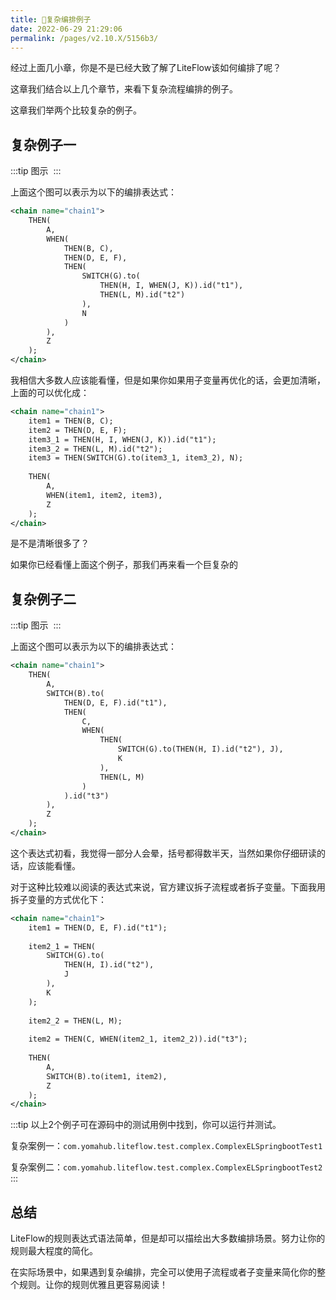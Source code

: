 ```yaml
---
title: 💐复杂编排例子
date: 2022-06-29 21:29:06
permalink: /pages/v2.10.X/5156b3/
---
```


经过上面几小章，你是不是已经大致了解了LiteFlow该如何编排了呢？

这章我们结合以上几个章节，来看下复杂流程编排的例子。

这章我们举两个比较复杂的例子。

## 复杂例子一

:::tip 图示
<img :src="$withBase('/img/flow_example/e10.svg')" style="zoom: 80%" class="no-zoom">
:::

上面这个图可以表示为以下的编排表达式：

```xml
<chain name="chain1">
    THEN(
        A,
        WHEN(
            THEN(B, C),
            THEN(D, E, F),
            THEN(
                SWITCH(G).to(
                    THEN(H, I, WHEN(J, K)).id("t1"),
                    THEN(L, M).id("t2")
                ),
                N
            )
        ),
        Z
    );
</chain>
```

我相信大多数人应该能看懂，但是如果你如果用子变量再优化的话，会更加清晰，上面的可以优化成：
```xml
<chain name="chain1">
    item1 = THEN(B, C);
    item2 = THEN(D, E, F);
    item3_1 = THEN(H, I, WHEN(J, K)).id("t1");
    item3_2 = THEN(L, M).id("t2");
    item3 = THEN(SWITCH(G).to(item3_1, item3_2), N);
    
    THEN(
        A,
        WHEN(item1, item2, item3),
        Z
    );
</chain>
```

是不是清晰很多了？

如果你已经看懂上面这个例子，那我们再来看一个巨复杂的

## 复杂例子二

:::tip 图示
<img :src="$withBase('/img/flow_example/e9.svg')" style="zoom: 80%" class="no-zoom">
:::

上面这个图可以表示为以下的编排表达式：

```xml
<chain name="chain1">
    THEN(
        A,
        SWITCH(B).to(
            THEN(D, E, F).id("t1"),
            THEN(
                C,
                WHEN(
                    THEN(
                        SWITCH(G).to(THEN(H, I).id("t2"), J),
                        K
                    ),
                    THEN(L, M)
                )
            ).id("t3")
        ),
        Z
    );
</chain>
```

这个表达式初看，我觉得一部分人会晕，括号都得数半天，当然如果你仔细研读的话，应该能看懂。

对于这种比较难以阅读的表达式来说，官方建议拆子流程或者拆子变量。下面我用拆子变量的方式优化下：

```xml
<chain name="chain1">
    item1 = THEN(D, E, F).id("t1");
    
    item2_1 = THEN(
        SWITCH(G).to(
            THEN(H, I).id("t2"),
            J
        ),
        K
    );
    
    item2_2 = THEN(L, M);
    
    item2 = THEN(C, WHEN(item2_1, item2_2)).id("t3");
    
    THEN(
        A,
        SWITCH(B).to(item1, item2),
        Z
    );
</chain>
```

:::tip
以上2个例子可在源码中的测试用例中找到，你可以运行并测试。

复杂案例一：`com.yomahub.liteflow.test.complex.ComplexELSpringbootTest1`

复杂案例二：`com.yomahub.liteflow.test.complex.ComplexELSpringbootTest2`
:::

## 总结

LiteFlow的规则表达式语法简单，但是却可以描绘出大多数编排场景。努力让你的规则最大程度的简化。

在实际场景中，如果遇到复杂编排，完全可以使用子流程或者子变量来简化你的整个规则。让你的规则优雅且更容易阅读！